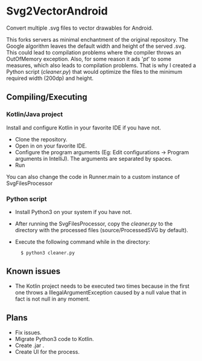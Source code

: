 # Svg2VectorAndroid

Convert multiple .svg files to vector drawables for Android.

This forks servers as minimal enchantment of the original repository. The Google algorithm leaves the default width and 
height of the served .svg. This could lead to compilation problems where the compiler throws an OutOfMemory exception.
Also, for some reason it ads '_pt_' to some measures, which also leads to compilation problems. That is why I created a 
Python script (_cleaner.py_) that would optimize the files to the minimum required width (200dp) and height.

## Compiling/Executing
### Kotlin/Java project 

Install and configure Kotlin in your favorite IDE if you have not.
* Clone the repository.
* Open in on your favorite IDE.
* Configure the program arguments (Eg: Edit configurations -> Program arguments in IntelliJ). The arguments are separated
by spaces.
* Run

You can also change the code in Runner.main to a custom instance of SvgFilesProcessor

### Python script
* Install Python3 on your system if you have not.
* After running the SvgFilesProcessor, copy the _cleaner.py_ to the directory with the processed files (source/ProcessedSVG by default).
* Execute the following command while in the directory:
    
        $ python3 cleaner.py

## Known issues
* The Kotlin project needs to be executed two times because in the first one throws a 
IllegalArgumentException caused by a null value that in fact is not null in any moment.

## Plans
* Fix issues.
* Migrate Python3 code to Kotlin.
* Create .jar .
* Create UI for the process.